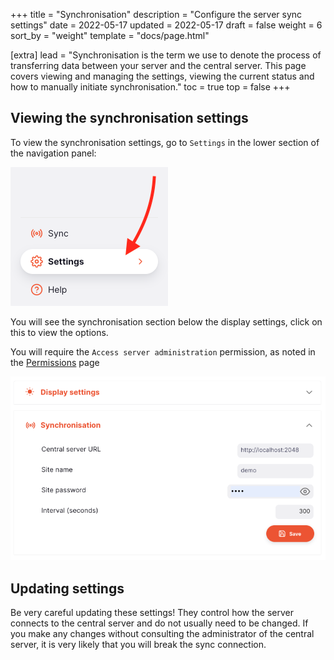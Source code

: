 +++
title = "Synchronisation"
description = "Configure the server sync settings"
date = 2022-05-17
updated = 2022-05-17
draft = false
weight = 6
sort_by = "weight"
template = "docs/page.html"

[extra]
lead = "Synchronisation is the term we use to denote the process of transferring data between your server and the central server. This page covers viewing and managing the settings, viewing the current status and how to manually initiate synchronisation."
toc = true
top = false
+++

## Viewing the synchronisation settings

To view the synchronisation settings, go to `Settings` in the lower section of the navigation panel:

![admin: nav](../images/admin_nav.png)

You will see the synchronisation section below the display settings, click on this to view the options.

<div class="note">You will require the <code>Access server administration</code> permission, as noted in the <a href="../permissions/">Permissions</a> page</div>

![admin: page](images/administration.png)

## Updating settings

Be very careful updating these settings! They control how the server connects to the central server and do not usually need to be changed. If you make any changes without consulting the administrator of the central server, it is very likely that you will break the sync connection.

